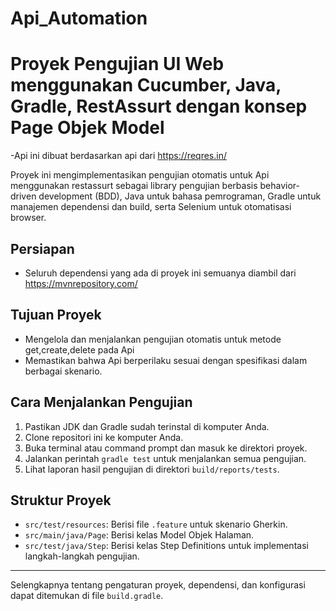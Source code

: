 # Api_Automation

# Proyek Pengujian UI Web menggunakan Cucumber, Java, Gradle, RestAssurt dengan konsep Page Objek Model
-Api ini dibuat berdasarkan api dari https://reqres.in/

Proyek ini mengimplementasikan pengujian otomatis untuk Api menggunakan restassurt sebagai library pengujian berbasis behavior-driven development (BDD), Java untuk bahasa pemrograman, Gradle untuk manajemen dependensi dan build, serta Selenium untuk otomatisasi browser.

## Persiapan
- Seluruh dependensi yang ada di proyek ini semuanya diambil dari https://mvnrepository.com/

## Tujuan Proyek
- Mengelola dan menjalankan pengujian otomatis untuk metode get,create,delete pada Api
- Memastikan bahwa Api berperilaku sesuai dengan spesifikasi dalam berbagai skenario.

## Cara Menjalankan Pengujian
1. Pastikan JDK dan Gradle sudah terinstal di komputer Anda.
2. Clone repositori ini ke komputer Anda.
3. Buka terminal atau command prompt dan masuk ke direktori proyek.
4. Jalankan perintah `gradle test` untuk menjalankan semua pengujian.
5. Lihat laporan hasil pengujian di direktori `build/reports/tests`.

## Struktur Proyek
- `src/test/resources`: Berisi file `.feature` untuk skenario Gherkin.
- `src/main/java/Page`: Berisi kelas Model Objek Halaman.
- `src/test/java/Step`: Berisi kelas Step Definitions untuk implementasi langkah-langkah pengujian.




---

Selengkapnya tentang pengaturan proyek, dependensi, dan konfigurasi dapat ditemukan di file `build.gradle`.
